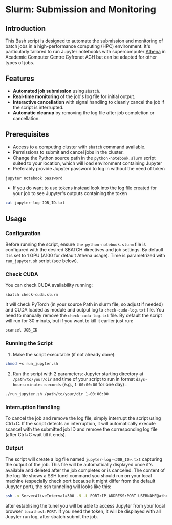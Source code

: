 # Slurm: Submission and Monitoring

## Introduction

This Bash script is designed to automate the submission and monitoring of batch jobs in a high-performance computing (HPC) environment. 
It's particularly tailored to run Jupyter notebooks with supercomputer [Athena](https://guide.plgrid.pl/resources/athena) in Academic Computer Centre Cyfronet AGH but can be adapted for other types of jobs.

## Features

- **Automated job submission** using `sbatch`.
- **Real-time monitoring** of the job's log file for initial output.
- **Interactive cancellation** with signal handling to cleanly cancel the job if the script is interrupted.
- **Automatic cleanup** by removing the log file after job completion or cancellation.

## Prerequisites

- Access to a computing cluster with `sbatch` command available.
- Permissions to submit and cancel jobs in the cluster.
- Change the Python source path in the `python-notebook.slurm` script suited to your location, which will load environment containing Jupyter
- Preferably provide Jupyter password to log in without the need of token
```bash
jupyter notebook password
```
- If you do want to use tokens instead look into the log file created for your job to see Jupyter's outputs containing the token
```bash
cat jupyter-log-JOB_ID.txt
```

## Usage

### Configuration
Before running the script, ensure `the python-notebook.slurm` file is configured with the desired SBATCH directives and job settings. By default it is set to 1 GPU (A100 for default Athena usage).
Time is parametrized with `run_jupyter.sh` script (see below).

### Check CUDA
You can check CUDA availability running:
```bash
sbatch check-cuda.slurm
```
It will check PyTorch (in your source Path in slurm file, so adjust if needed) and CUDA loaded as module and output log to `check-cuda-log.txt` file.
You need to manually remove the `check-cuda-log.txt` file. By default the script will run for 30 minuts, but if you want to kill it earlier just run:
```bash
scancel JOB_ID
```

### Running the Script

1. Make the script executable (if not already done):
```bash
chmod +x run_jupyter.sh
```

2. Run the script with 2 parameters: Jupyter starting directory at `/path/to/your/dir` and time of your script to run in format `days-hours:minutes:seconds` (e.g., `1-00:00:00` for one day) :
```bash
./run_jupyter.sh /path/to/your/dir 1-00:00:00
```


### Interruption Handling
To cancel the job and remove the log file, simply interrupt the script using Ctrl+C.
If the script detects an interruption, it will automatically execute scancel with the submitted job ID and remove the corresponding log file (after Ctrl+C wait till it ends).

### Output
The script will create a log file named `jupyter-log-<JOB_ID>.txt` capturing the output of the job. 
This file will be automatically displayed once it's available and deleted after the job completes or is canceled.
The content of the log file shows a SSH tunel command you should run on your local machine (especially check port because it might differ from the default Jupyter port), the ssh tunneling will looks like this:

```bash
ssh -o ServerAliveInterval=300 -N -L PORT:IP_ADDRESS:PORT USERNAME@athena.cyfronet.pl
```

after establising the tunel you will be able to access Jupyter from your local browser `localhost:PORT`. 
If you need the token, it will be displayed with all Jupyter run log, after sbatch submit the job.
